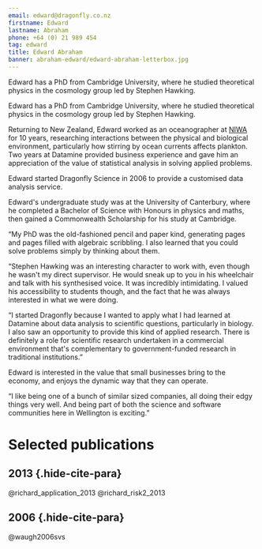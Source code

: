 ```yaml
---
email: edward@dragonfly.co.nz
firstname: Edward
lastname: Abraham
phone: +64 (0) 21 989 454
tag: edward
title: Edward Abraham
banner: abraham-edward/edward-abraham-letterbox.jpg
---
```


Edward has a PhD from Cambridge University, where he studied theoretical
physics in the cosmology group led by Stephen Hawking.

<!--more-->

Edward has a PhD from Cambridge University, where he studied theoretical
physics in the cosmology group led by Stephen Hawking.

Returning to New Zealand, Edward worked as an oceanographer at
[NIWA](http://www.niwa.co.nz) for 10 years, researching interactions between
the physical and biological environment, particularly how stirring by ocean
currents affects plankton. Two years at Datamine provided business experience
and gave him an appreciation of the value of statistical analysis in solving
applied problems.

Edward started Dragonfly Science in 2006 to provide a customised data analysis
service.

Edward's undergraduate study was at the University of Canterbury, where he
completed a Bachelor of Science with Honours in physics and maths, then gained
a Commonwealth Scholarship for his study at Cambridge.

“My PhD was the old-fashioned pencil and paper kind, generating pages and pages
filled with algebraic scribbling. I also learned that you could solve problems
simply by thinking about them.

“Stephen Hawking was an interesting character to work with, even though he
wasn't my direct supervisor. He would sneak up to you in his wheelchair and
talk with his synthesised voice. It was incredibly intimidating. I valued his
accessibility to students though, and the fact that he was always interested in
what we were doing.

“I started Dragonfly because I wanted to apply what I had learned at Datamine
about data analysis to scientific questions, particularly in biology. I also
saw an opportunity to provide this kind of applied research. There is
definitely a role for scientific research undertaken in a commercial
environment that's complementary to government-funded research in traditional
institutions.”

Edward is interested in the value that small businesses bring to the economy,
and enjoys the dynamic way that they can operate.

“I like being one of a bunch of similar sized companies, all doing their edgy
things very well. And being part of both the science and software communities
here in Wellington is exciting.”

# Selected publications

## 2013 {.hide-cite-para}

@richard_application_2013
@richard_risk2_2013

## 2006 {.hide-cite-para}

@waugh2006svs
